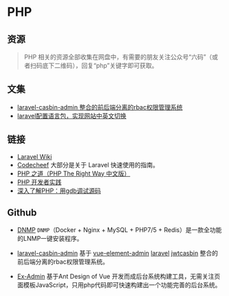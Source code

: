 # PHP

## 资源

> PHP 相关的资源全部收集在网盘中，有需要的朋友关注公众号“六码”（或者扫码底下二维码），回复“php”关键字即可获取。

## 文集
    
- [laravel-casbin-admin 整合的前后端分离的rbac权限管理系统](https://segmentfault.com/a/1190000040082358?sort=votes)
- [laravel配置语言包，实现网站中英文切换](https://blog.csdn.net/logic_lai/article/details/80348529)

## 链接
- [Laravel Wiki](https://laravel.wiki/)
- [Codecheef](https://www.codecheef.org/) 大部分是关于 Laravel 快速使用的指南。
- [PHP 之道（PHP The Right Way 中文版）](https://learnku.com/docs/php-the-right-way/PHP8.0)
- [PHP 开发者实践](https://ryancao.gitbooks.io/php-developer-prepares/content/)
- [深入了解PHP：用gdb调试源码](https://cloud.tencent.com/developer/article/1828367)

## Github
- [DNMP](https://github.com/shunhua/dnmp) `DNMP`（Docker + Nginx + MySQL + PHP7/5 + Redis）是一款全功能的LNMP一键安装程序。

- [laravel-casbin-admin](https://github.com/pl1998/laravel-casbin-admin) 基于 [vue-element-admin](https://panjiachen.github.io/vue-element-admin-site/zh/) [laravel](https://laravel.com/) [jwt](https://github.com/pl1998/laravel-casbin-admin/blob/master)[casbin](https://github.com/php-casbin/laravel-authz) 整合的前后端分离的rbac权限管理系统。

- [Ex-Admin](https://www.ex-admin.com/) 基于Ant Design of Vue 开发而成后台系统构建工具，无需关注页面模板JavaScript，只用php代码即可快速构建出一个功能完善的后台系统。



